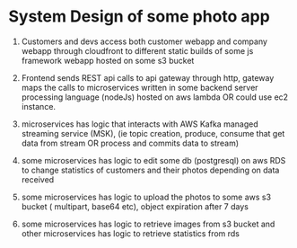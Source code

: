 # System Design of some photo app 

1. Customers and devs access both customer webapp and company webapp through cloudfront to different static builds of some js framework webapp hosted on some s3 bucket 

2. Frontend sends REST api calls to api gateway through http, gateway maps the calls to microservices written in some backend server processing language (nodeJs) hosted on aws lambda OR could use ec2 instance.

3. microservices has logic that interacts with AWS Kafka managed streaming service (MSK), (ie topic creation, produce, consume that get data from stream OR process and commits data to stream) 

4. some microservices has logic to edit some db (postgresql) on aws RDS to change statistics of customers and their photos depending on data received

5. some microservices has logic to upload the photos to some aws s3 bucket ( multipart, base64 etc), object expiration after 7 days

6. some microservices has logic to retrieve images from s3 bucket and other microservices has logic to retrieve statistics from rds
